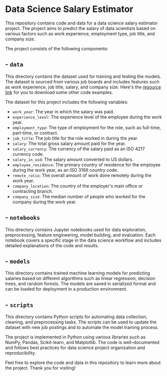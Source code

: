 [resource link]: https://www.kaggle.com/datasets/arnabchaki/data-science-salaries-2023
# Data Science Salary Estimator

This repository contains code and data for a data science salary estimator project. The project aims to predict the salary of data scientists based on various factors such as work experience, employment type, job title, and company size. 

The project consists of the following components:

## - `data` 
This directory contains the dataset used for training and testing the models. The dataset is sourced from various job boards and includes features such as work experience, job title, salary, and company size. Here's the [resource link] for you to download some other code examples.

The dataset for this project includes the following variables:

- `work_year`: The year in which the salary was paid.
- `experience_level`: The experience level of the employee during the work year.
- `employment_type`: The type of employment for the role, such as full-time, part-time, or contract.
- `job_title`: The job title for the role worked in during the year.
- `salary`: The total gross salary amount paid for the year.
- `salary_currency`: The currency of the salary paid as an ISO 4217 currency code.
- `salary_in_usd`: The salary amount converted to US dollars.
- `employee_residence`: The primary country of residence for the employee during the work year, as an ISO 3166 country code.
- `remote_ratio`: The overall amount of work done remotely during the work year.
- `company_location`: The country of the employer's main office or contracting branch.
- `company_size`: The median number of people who worked for the company during the work year.

## - `notebooks` 
This directory contains Jupyter notebooks used for data exploration, preprocessing, feature engineering, model building, and evaluation. Each notebook covers a specific stage in the data science workflow and includes detailed explanations of the code and results.

## - `models`
This directory contains trained machine learning models for predicting salaries based on different algorithms such as linear regression, decision trees, and random forests. The models are saved in serialized format and can be loaded for deployment in a production environment.

## - `scripts` 
This directory contains Python scripts for automating data collection, cleaning, and preprocessing tasks. The scripts can be used to update the dataset with new job postings and to automate the model training process. 

The project is implemented in Python using various libraries such as NumPy, Pandas, Scikit-learn, and Matplotlib. The code is well-documented and follows best practices for data science project organization and reproducibility.

Feel free to explore the code and data in this repository to learn more about the project. Thank you for visiting!
